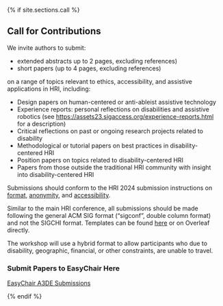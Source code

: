 
{% if site.sections.call %}

<a class="anchor" id="call"></a>

## Call for Contributions

We invite authors to submit: 
- extended abstracts up to 2 pages, excluding references)
- short papers (up to 4 pages, excluding references) 

on a range of topics relevant to ethics, accessibility, and assistive applications in HRI, including:
- Design papers on human-centered or anti-ableist assistive technology
- Experience reports: personal reflections on disabilities and assistive robotics (see https://assets23.sigaccess.org/experience-reports.html for a description)
- Critical reflections on past or ongoing research projects related to disability
- Methodological or tutorial papers on best practices in disability-centered HRI
- Position papers on topics related to disability-centered HRI
- Papers from those outside the traditional HRI community with insight into disability-centered HRI

Submissions should conform to the HRI 2024 submission instructions on [format](https://humanrobotinteraction.org/2024/fullpaper/), [anonymity](https://humanrobotinteraction.org/2024/guides-for-anonymizing-submissions/), and [accessibility](https://humanrobotinteraction.org/2024/accessibility/).

Similar to the main HRI conference, all submissions should be made following the general ACM SIG format (“sigconf”, double column format) and not the SIGCHI format. Templates can be found [here](https://www.acm.org/publications/proceedings-template) or on Overleaf directly.

The workshop will use a hybrid format to allow participants who due to disability, geographic, financial, or other constraints, are unable to travel. 

### Submit Papers to EasyChair Here
[EasyChair A3DE Submissions](https://easychair.org/conferences/?conf=a3de)

{% endif %}

